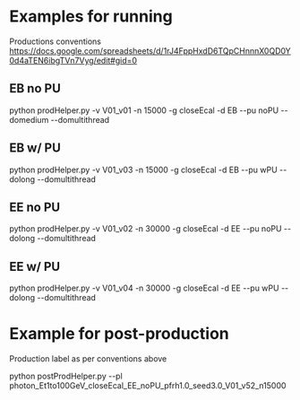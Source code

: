 # Examples for running
Productions conventions  https://docs.google.com/spreadsheets/d/1rJ4FppHxdD6TQpCHnnnX0QD0Y0d4aTEN6ibgTVn7Vyg/edit#gid=0

## EB no PU
python prodHelper.py -v V01_v01 -n 15000 -g closeEcal -d EB --pu noPU --domedium --domultithread 

## EB w/ PU
python prodHelper.py -v V01_v03 -n 15000 -g closeEcal -d EB --pu wPU --dolong --domultithread 

## EE no PU
python prodHelper.py -v V01_v02 -n 30000 -g closeEcal -d EE --pu noPU --dolong --domultithread

## EE w/ PU
python prodHelper.py -v V01_v04 -n 30000 -g closeEcal -d EE --pu wPU --dolong --domultithread

# Example for post-production
Production label as per conventions above

python postProdHelper.py --pl photon_Et1to100GeV_closeEcal_EE_noPU_pfrh1.0_seed3.0_V01_v52_n15000
